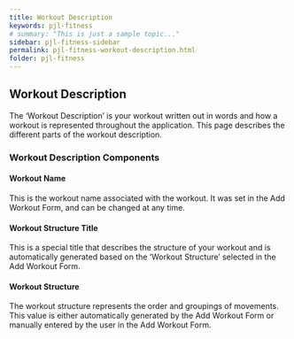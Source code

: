 ```yaml
---
title: Workout Description
keywords: pjl-fitness
# summary: "This is just a sample topic..."
sidebar: pjl-fitness-sidebar
permalink: pjl-fitness-workout-description.html
folder: pjl-fitness
---
```


## Workout Description

The ‘Workout Description’ is your workout written out in words and how a workout is represented throughout the application. This page describes the different parts of the workout description.

### Workout Description Components

#### Workout Name

This is the workout name associated with the workout. It was set in the Add Workout Form, and can be changed at any time.

#### Workout Structure Title

This is a special title that describes the structure of your workout and is automatically generated based on the ‘Workout Structure’ selected in the Add Workout Form.

#### Workout Structure

The workout structure represents the order and groupings of movements. This value is either automatically generated by the Add Workout Form or manually entered by the user in the Add Workout Form.
